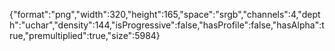 {"format":"png","width":320,"height":165,"space":"srgb","channels":4,"depth":"uchar","density":144,"isProgressive":false,"hasProfile":false,"hasAlpha":true,"premultiplied":true,"size":5984}